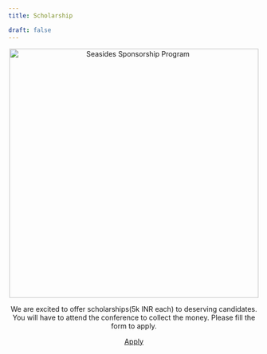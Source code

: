 ```yaml
---
title: Scholarship

draft: false
---
```


<center><img src="/images/scholarship.jpg" alt="Seasides Sponsorship Program" width="500" height="500">

We are excited to offer scholarships(5k INR each) to deserving candidates. You will have to attend the conference to collect the money. Please fill the form to apply.

<a align="center" class="btn primary" target="_blank" rel="noopener" href="https://forms.gle/xSiLxzpd37Nj6mV26">Apply</a> </center>